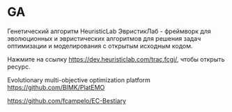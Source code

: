 # GA
Генетический алгоритм
HeuristicLab
ЭвристикЛаб - фреймворк для эволюционных и эвристических алгоритмов для решения задач оптимизации и моделирования с открытым исходным кодом.

Нажмите на ссылку https://dev.heuristiclab.com/trac.fcgi/, чтобы открыть ресурс.

Evolutionary multi-objective optimization platform
https://github.com/BIMK/PlatEMO

https://github.com/fcampelo/EC-Bestiary
